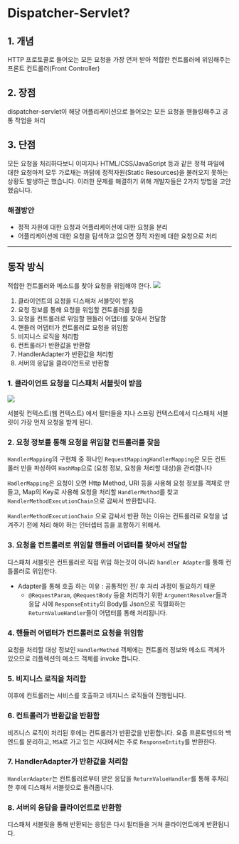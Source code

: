 # Dispatcher-Servlet?

## 1. 개념

HTTP 프로토콜로 들어오는 모든 요청을 가장 먼저 받아 적합한 컨트롤러에 위임해주는 프론트 컨트롤러(Front Controller)

## 2. 장점

dispatcher-servlet이 해당 어플리케이션으로 들어오는 모든 요청을 핸들링해주고 공통 작업을 처리

## 3. 단점

모든 요청을 처리하다보니 이미지나 HTML/CSS/JavaScript 등과 같은 정적 파일에 대한 요청마저 모두 가로채는 까닭에 정적자원(Static Resources)을 불러오지 못하는 상황도 발생하곤 했습니다. 이러한 문제를 해결하기 위해 개발자들은 2가지 방법을 고안했습니다.

### 해결방안

* 정적 자원에 대한 요청과 어플리케이션에 대한 요청을 분리
* 어플리케이션에 대한 요청을 탐색하고 없으면 정적 자원에 대한 요청으로 처리

***

## 동작 방식

적합한 컨트롤러와 메소드를 찾아 요청을 위임해야 한다. ![](https://3725227372-files.gitbook.io/\~/files/v0/b/gitbook-x-prod.appspot.com/o/spaces%2FOtDtrJBTK0YVXFec1ehC%2Fuploads%2Fgit-blob-92a0c35bbc6ef4fa0a02d18fd085f7ad76b0653d%2Foperator.png?alt=media)

1. 클라이언트의 요청을 디스패처 서블릿이 받음
2. 요청 정보를 통해 요청을 위임할 컨트롤러를 찾음
3. 요청을 컨트롤러로 위임할 핸들러 어댑터를 찾아서 전달함
4. 핸들러 어댑터가 컨트롤러로 요청을 위임함
5. 비지니스 로직을 처리함
6. 컨트롤러가 반환값을 반환함
7. HandlerAdapter가 반환값을 처리함
8. 서버의 응답을 클라이언트로 반환함

### **1. 클라이언트 요청을 디스패처 서블릿이 받음**

![](broken-reference)

서블릿 컨텍스트(웹 컨텍스트) 에서 필터들을 지나 스프링 컨텍스트에서 디스패처 서블릿이 가장 먼저 요청을 받게 된다.

### 2. 요청 정보를 통해 요청을 위임할 컨트롤러를 찾음

`HandlerMapping`의 구현체 중 하나인 `RequestMappingHandlerMapping`은 모든 컨트롤러 빈을 파싱하여 `HashMap`으로 (요청 정보, 요청을 처리할 대상)을 관리합니다

`HadlerMapping`은 요청이 오면 Http Method, URI 등을 사용해 요청 정보를 객체로 만들고, Map의 Key로 사용해 요청을 처리할 `HandlerMethod`를 찾고 `HandlerMethodExecutionChain`으로 감싸서 반환합니다.

`HandlerMethodExecutionChain` 으로 감싸서 반환 하는 이유는 컨트롤러로 요청을 넘겨주기 전에 처리 해야 하는 인터셉터 등을 포함하기 위해서.

### 3. 요청을 컨트롤러로 위임할 핸들러 어댑터를 찾아서 전달함

디스패처 서블릿은 컨트롤러로 직접 위임 하는것이 아니라 `handler Adapter`를 통해 컨틀롤러로 위임한다.

* Adapter를 통해 호출 하는 이유 : 공통적인 전/ 후 처리 과정이 필요하기 때문
  * `@RequestParam`, `@RequestBody` 등을 처리하기 위한 `ArgumentResolver`들과 응답 시에 `ResponseEntity`의 Body를 Json으로 직렬화하는 `ReturnValueHandler`들이 어댑터를 통해 처리됩니다.

### **4. 핸들러 어댑터가 컨트롤러로 요청을 위임함**

요청을 처리할 대상 정보인 `HandlerMethod` 객체에는 컨트롤러 정보와 메소드 객체가 있으므로 리플렉션의 메소드 객체를 invoke 합니다.

### **5. 비지니스 로직을 처리함**

이후에 컨트롤러는 서비스를 호출하고 비지니스 로직들이 진행됩니다.

### 6. 컨트롤러가 반환값을 반환함

비즈니스 로직이 처리된 후에는 컨트롤러가 반환값을 반환합니다. 요즘 프론트엔드와 백엔드를 분리하고, `MSA`로 가고 있는 시대에서는 주로 `ResponseEntity`를 반환한다.

### **7. HandlerAdapter가 반환값을 처리함**

`HandlerAdapter`는 컨트롤러로부터 받은 응답을 `ReturnValueHandler`를 통해 후처리한 후에 디스패처 서블릿으로 돌려줍니다.

### **8. 서버의 응답을 클라이언트로 반환함**

디스패처 서블릿을 통해 반환되는 응답은 다시 필터들을 거쳐 클라이언트에게 반환됩니다.
